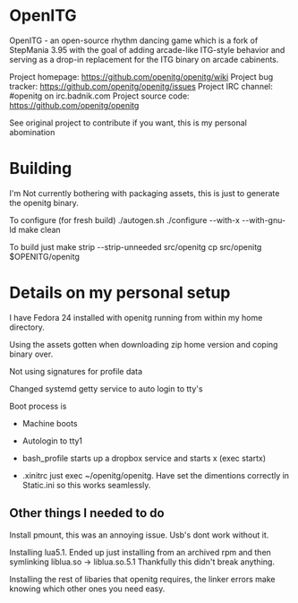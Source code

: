 # OpenITG

OpenITG - an open-source rhythm dancing game which is a fork of StepMania 3.95
with the goal of adding arcade-like ITG-style behavior and serving as a drop-in
replacement for the ITG binary on arcade cabinents.

Project homepage: https://github.com/openitg/openitg/wiki
Project bug tracker: https://github.com/openitg/openitg/issues
Project IRC channel: #openitg on irc.badnik.com
Project source code: https://github.com/openitg/openitg

See original project to contribute if you want, this is my personal abomination

# Building 
I'm Not currently bothering with packaging assets, this is just to generate the
openitg binary.

To configure (for fresh build)
    ./autogen.sh
    ./configure --with-x --with-gnu-ld
    make clean

To build just
    make
    strip --strip-unneeded src/openitg
    cp src/openitg $OPENITG/openitg

# Details on my personal setup

I have Fedora 24 installed with openitg running from within my home directory.

Using the assets gotten when downloading zip home version and coping binary
over.

Not using signatures for profile data

Changed systemd getty service to auto login to tty's

Boot process is 

* Machine boots

* Autologin to tty1

* bash_profile starts up a dropbox service and starts x (exec startx)

* .xinitrc just exec ~/openitg/openitg. Have set the dimentions correctly in
Static.ini so this works seamlessly.

## Other things I needed to do

Install pmount, this was an annoying issue. Usb's dont work without it.

Installing lua5.1. Ended up just installing
from an archived rpm and then symlinking liblua.so -> liblua.so.5.1 
Thankfully this didn't break anything. 

Installing the rest of libaries that openitg requires, the linker errors make
knowing which other ones you need easy.

